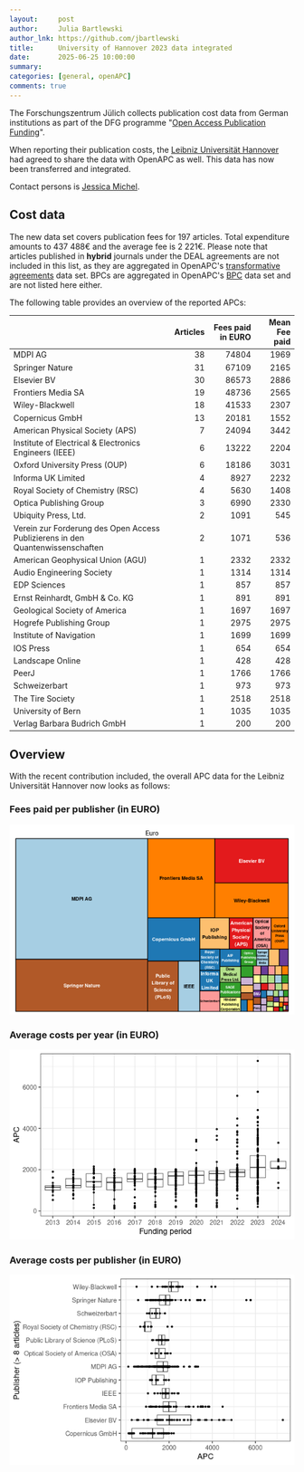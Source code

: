 ```yaml
---
layout:     post
author:     Julia Bartlewski
author_lnk: https://github.com/jbartlewski
title:      University of Hannover 2023 data integrated
date:       2025-06-25 10:00:00
summary:    
categories: [general, openAPC]
comments: true
---
```





The Forschungszentrum Jülich collects publication cost data from German institutions as part of the DFG programme "[Open Access Publication Funding](https://www.fz-juelich.de/en/zb/open-science/open-access/monitoring-dfg-oa-publication-funding)".

When reporting their publication costs, the [Leibniz Universität Hannover](https://www.uni-hannover.de/en/) had agreed to share the data with OpenAPC as well. This data has now been transferred and integrated.

Contact persons is [Jessica Michel](mailto:oafonds@tib.eu).

## Cost data



The new data set covers publication fees for 197 articles. Total expenditure amounts to 437 488€ and the average fee is 2 221€. Please note that articles published in **hybrid** journals under the DEAL agreements are not included in this list, as they are aggregated in OpenAPC's [transformative agreements](https://github.com/OpenAPC/openapc-de/tree/master/data/transformative_agreements) data set. BPCs are aggregated in OpenAPC's [BPC](https://github.com/OpenAPC/openapc-de/blob/master/data/bpc.csv) data set and are not listed here either.

The following table provides an overview of the reported APCs:



|                                                                               | Articles| Fees paid in EURO| Mean Fee paid|
|:------------------------------------------------------------------------------|--------:|-----------------:|-------------:|
|MDPI AG                                                                        |       38|             74804|          1969|
|Springer Nature                                                                |       31|             67109|          2165|
|Elsevier BV                                                                    |       30|             86573|          2886|
|Frontiers Media SA                                                             |       19|             48736|          2565|
|Wiley-Blackwell                                                                |       18|             41533|          2307|
|Copernicus GmbH                                                                |       13|             20181|          1552|
|American Physical Society (APS)                                                |        7|             24094|          3442|
|Institute of Electrical & Electronics Engineers (IEEE)                         |        6|             13222|          2204|
|Oxford University Press (OUP)                                                  |        6|             18186|          3031|
|Informa UK Limited                                                             |        4|              8927|          2232|
|Royal Society of Chemistry (RSC)                                               |        4|              5630|          1408|
|Optica Publishing Group                                                        |        3|              6990|          2330|
|Ubiquity Press, Ltd.                                                           |        2|              1091|           545|
|Verein zur Forderung des Open Access Publizierens in den Quantenwissenschaften |        2|              1071|           536|
|American Geophysical Union (AGU)                                               |        1|              2332|          2332|
|Audio Engineering Society                                                      |        1|              1314|          1314|
|EDP Sciences                                                                   |        1|               857|           857|
|Ernst Reinhardt, GmbH & Co. KG                                                 |        1|               891|           891|
|Geological Society of America                                                  |        1|              1697|          1697|
|Hogrefe Publishing Group                                                       |        1|              2975|          2975|
|Institute of Navigation                                                        |        1|              1699|          1699|
|IOS Press                                                                      |        1|               654|           654|
|Landscape Online                                                               |        1|               428|           428|
|PeerJ                                                                          |        1|              1766|          1766|
|Schweizerbart                                                                  |        1|               973|           973|
|The Tire Society                                                               |        1|              2518|          2518|
|University of Bern                                                             |        1|              1035|          1035|
|Verlag Barbara Budrich GmbH                                                    |        1|               200|           200|



## Overview

With the recent contribution included, the overall APC data for the Leibniz Universität Hannover now looks as follows:

### Fees paid per publisher (in EURO)

![plot of chunk tree_hannover_2025_06_25_full](/figure/tree_hannover_2025_06_25_full-1.png)

###  Average costs per year (in EURO)

![plot of chunk box_hannover_2025_06_25_year_full](/figure/box_hannover_2025_06_25_year_full-1.png)

###  Average costs per publisher (in EURO)

![plot of chunk box_hannover_2025_06_25_publisher_full](/figure/box_hannover_2025_06_25_publisher_full-1.png)

